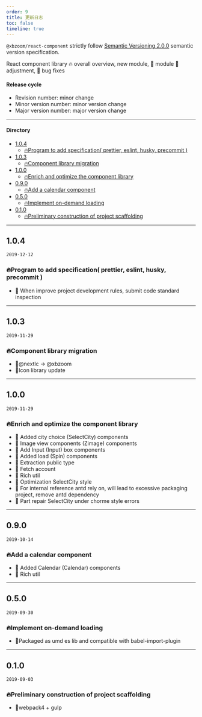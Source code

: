 ```yaml
---
order: 9
title: 更新日志
toc: false
timeline: true
---
```


`@xbzoom/react-component` strictly follow [Semantic Versioning 2.0.0](http://semver.org/lang/zh-CN/) semantic version specification.

React component library 🔥 overall overview, new module, 💄 module 🌟 adjustment, 🐞 bug fixes

#### Release cycle

* Revision number: minor change
* Minor version number: minor version change
* Major version number: major version change

---

#### Directory
- [1.0.4](#104)
  - [🔥Program to add specification( prettier, eslint, husky, precommit )](#%f0%9f%94%a5program-to-add-specification-prettier-eslint-husky-precommit)
- [1.0.3](#103)
  - [🔥Component library migration](#%f0%9f%94%a5component-library-migration)
- [1.0.0](#100)
  - [🔥Enrich and optimize the component library](#%f0%9f%94%a5enrich-and-optimize-the-component-library)
- [0.9.0](#090)
  - [🔥Add a calendar component](#%f0%9f%94%a5add-a-calendar-component)
- [0.5.0](#050)
  - [🔥Implement on-demand loading](#%f0%9f%94%a5implement-on-demand-loading)
- [0.1.0](#010)
  - [🔥Preliminary construction of project scaffolding](#%f0%9f%94%a5preliminary-construction-of-project-scaffolding)

---

## 1.0.4

`2019-12-12`

### 🔥Program to add specification( prettier, eslint, husky, precommit )

- 💄 When improve project development rules, submit code standard inspection

---

## 1.0.3

`2019-11-29`

### 🔥Component library migration

- 💄@nextlc -> @xbzoom
- 💄Icon library update


---

## 1.0.0

`2019-11-29`

### 🔥Enrich and optimize the component library

- 🌟 Added city choice (SelectCity) components
- 🌟 Image view components (Zimage) components
- 🌟 Add Input (Input) box components
- 🌟 Added load (Spin) components
- 💄 Extraction public type
- 💄 Fetch account
- 💄 Rich util
- 💄 Optimization SelectCity style
- 💄 For internal reference antd rely on, will lead to excessive packaging project, remove antd dependency
- 🐞 Part repair SelectCity under chorme style errors

---

## 0.9.0

`2019-10-14`

### 🔥Add a calendar component

- 🌟 Added Calendar (Calendar) components
- 🌟 Rich util

---

## 0.5.0

`2019-09-30`

### 🔥Implement on-demand loading

- 🌟Packaged as umd es lib and compatible with babel-import-plugin

---

## 0.1.0

`2019-09-03`

### 🔥Preliminary construction of project scaffolding

- 🌟webpack4 + gulp